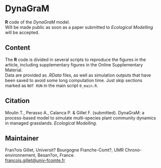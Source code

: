 # DynaGraM
 **R** code of the *DynaGraM* model.  
Will be made public as soon as a paper submitted to *Ecological Modelling* will be accepted.
## Content
The **R** code is divided in several scripts to reproduce the figures in the article, including supplementary figures in the Online Supplementary Material.  
Data are provided as *.RData* files, as well as simulation outputs that have been saved to avoid some long computation time. Just skip sections marked as `NOT RUN` in the main script `0_main.R`.
## Citation
Moulin T., Perasso A., Calanca P. & Gillet F. (submitted).  DynaGraM: a process-based model to simulate multi-species plant community dynamics in managed grasslands. *Ecological Modelling*.
## Maintainer
Fran?ois Gillet, Universit? Bourgogne Franche-Comt?, UMR Chrono-environnement, Besan?on, France.  
francois.gillet@univ-fcomte.fr 